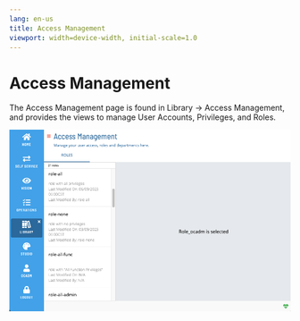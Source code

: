 ```yaml
---
lang: en-us
title: Access Management
viewport: width=device-width, initial-scale=1.0
---
```


# Access Management

The Access Management page is found in Library -> Access Management, and provides the views to manage User Accounts, Privileges, and Roles.

![Access Management Page](../../../../../Resources/Images/SM/Library/AccessManagement/access-management-page.png 'Access Management Page')
